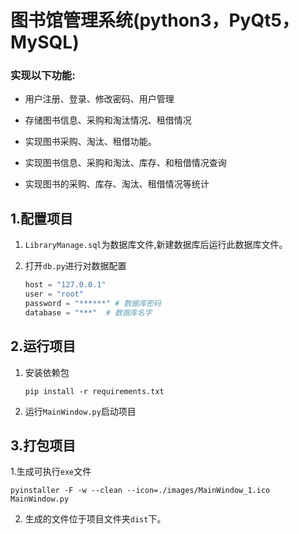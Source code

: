 # 图书馆管理系统(python3，PyQt5，MySQL)

 ### 实现以下功能:
- 用户注册、登录、修改密码、用户管理

- 存储图书信息、采购和淘汰情况、租借情况 

- 实现图书采购、淘汰、租借功能。 

- 实现图书信息、采购和淘汰、库存、和租借情况查询 

- 实现图书的采购、库存、淘汰、租借情况等统计

## 1.配置项目

1. `LibraryManage.sql`为数据库文件,新建数据库后运行此数据库文件。

2. 打开`db.py`进行对数据配置

   ```python
   host = "127.0.0.1"
   user = "root"
   password = "******" # 数据库密码
   database = "***"  # 数据库名字
   ```

   

## 2.运行项目

1. 安装依赖包

   ```CMD
   pip install -r requirements.txt
   ````

2. 运行`MainWindow.py`启动项目

## 3.打包项目

1.生成可执行`exe`文件
 ```CMD
pyinstaller -F -w --clean --icon=./images/MainWindow_1.ico MainWindow.py
 ```
2. 生成的文件位于项目文件夹`dist`下。
